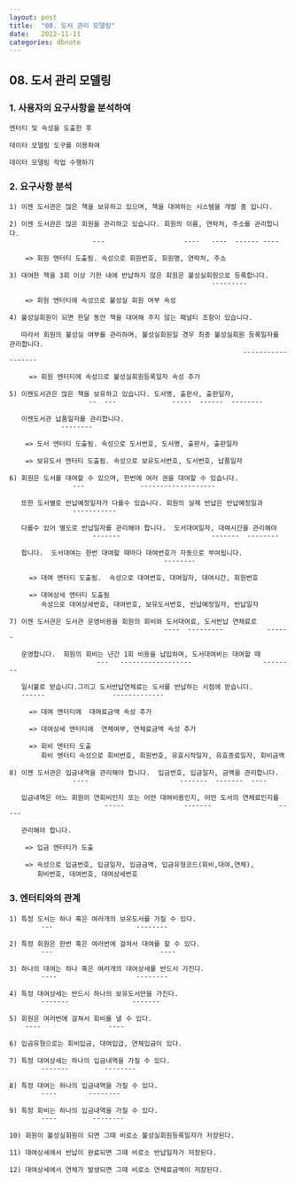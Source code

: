 ```yaml
---
layout: post
title:  "08. 도서 관리 모델링"
date:   2022-11-11
categories: dbnote
---
```


## 08. 도서 관리 모델링

### 1. 사용자의 요구사항을 분석하여 

    엔터티 및 속성을 도출한 후

    데이터 모델링 도구를 이용하여

    데이터 모델링 작업 수행하기 

### 2. 요구사항 분석 

    1) 이젠 도서관은 많은 책을 보유하고 있으며, 책을 대여하는 시스템을 개발 중 입니다.

    2) 이젠 도서관은 많은 회원을 관리하고 있습니다. 회원의 이름, 연락처, 주소를 관리합니다.
                         ---                    ----   ----  ------ ----

        => 회원 엔터티 도출됨. 속성으로 회원번호, 회원명, 연락처, 주소 

    3) 대여한 책을 3회 이상 기한 내에 반납하지 않은 회원은 불성실회원으로 등록합니다.
                                                       ---------

        => 회원 엔터티에 속성으로 불성실 회원 여부 속성                                               

    4) 불성실회원이 되면 한달 동안 책을 대여해 주지 않는 패널티 조항이 있습니다.

       따라서 회원의 불성실 여부를 관리하며, 불성실회원일 경우 최종 불성실회원 등록일자를 관리합니다.
                                                               ------------------

         => 회원 엔터티에 속성으로 불성실회원등록일자 속성 추가        

    5) 이젠도서관은 많은 책을 보유하고 있습니다. 도서명, 출판사, 출판일자, 
                        --  ---              -----  ------  --------     

       이젠도서관 납품일자를 관리합니다.
                 --------                             

        => 도서 엔터티 도출됨. 속성으로 도서번호, 도서명, 출판사, 출판일자

        => 보유도서 엔터티 도출됨. 속성으로 보유도서번호, 도서번호, 납품일자 

    6) 회원은 도서를 대여할 수 있으며, 한번에 여러 권을 대여할 수 있습니다.
                    ---              -------------------

       또한 도서별로 반납예정일자가 다를수 있습니다. 회원의 실제 반납은 반납예정일과
                    -----------

       다를수 있어 별도로 반납일자를 관리해야 합니다.  도서대여일자, 대여시간을 관리해야
                         -------                       -------  --------

       합니다.  도서대여는 한번 대여할 때마다 대여번호가 자동으로 부여됩니다.                         
                                           -------- 

         => 대여 엔터티 도출됨.  속성으로 대여번호, 대여일자, 대여시간, 회원번호 

         => 대여상세 엔터티 도출됨
            속성으로 대여상세번호, 대여번호, 보유도서번호, 반납예정일자, 반납일자

    7) 이젠 도서관은 도서관 운영비용을 회원의 회비와 도서대여료, 도서반납 연체료로 
                                           ----  ---------           ------

       운영합니다.  회원의 회비는 년간 1회 비용을 납입하며, 도서대여비는 대여할 때
                          ---   ------------------                  --------

       일시불로 받습니다.그리고 도서반납연체료는 도서를 반납하는 시점에 받습니다.      
       ------                 ------------- 

         => 대여 엔터티에  대여료금액 속성 추가 

         => 대여상세 엔터티에  연체여부, 연체료금액 속성 추가      

         => 회비 엔터티 도출
            회비 엔터티 속성으로 회비번호, 회원번호, 유효시작일자, 유효종료일자, 회비금액 

    8) 이젠 도서관은 입금내역을 관리해야 합니다.  입금번호, 입금일자, 금액을 관리합니다.   
                    ----                       -------  -------  ----

       입금내역은 어느 회원의 연회비인지 또는 어떤 대여비용인지, 어떤 도서의 연체료인지를
                            -----               -------                 ----- 

       관리해야 합니다.             

        => 입금 엔터티가 도출 

        => 속성으로 입금번호, 입금일자, 입금금액, 입금유형코드(회비,대여,연체),
           회비번호, 대여번호, 대여상세번호 

### 3. 엔터티와의 관계 

    1) 특정 도서는 하나 혹은 여러개의 보유도서를 가질 수 있다.
            ---                     --------

    2) 특정 회원은 한번 혹은 여러번에 걸쳐서 대여를 할 수 있다.
            ---                           ----        

    3) 하나의 대여는 하나 혹은 여러개의 대여상세를 반드시 가진다.
            ----                    -------- 

    4) 특정 대여상세는 반드시 하나의 보유도서만을 가진다.
            -------                -------

    5) 회원은 여러번에 걸쳐서 회비를 낼 수 있다.
        ----                 ----

    6) 입금유형으로는 회비입금, 대여입급, 연체입금이 있다.

    7) 특정 대여상세는 하나의 입금내역을 가질 수 있다.
            -------         --------

    8) 특정 대여는 하나의 입금내역을 가질 수 있다.
            ----        --------

    9) 특정 회비는 하나의 입금내역을 가질 수 있다.
            ----         --------

    10) 회원이 불성실회원이 되면 그때 비로소 불성실회원등록일자가 저장된다.

    11) 대여상세에서 반납이 완료되면 그때 비로소 반납일자가 저장된다.
    
    12) 대여상세에서 연체가 발생되면 그때 비로소 연체료금액이 저장된다.        



